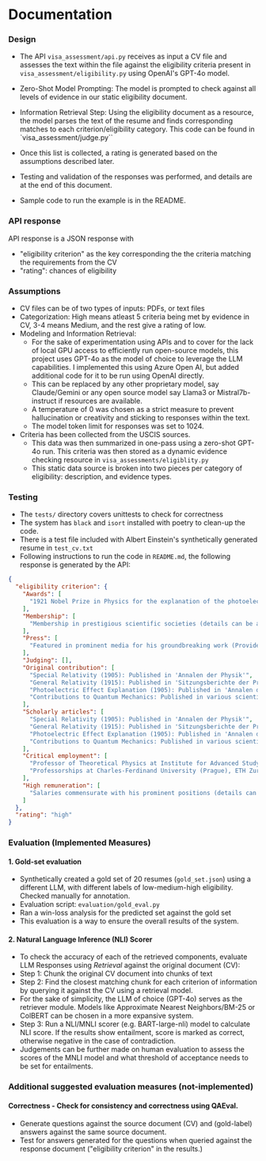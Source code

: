 # Documentation

### Design
* The API ``visa_assessment/api.py`` receives as input a CV file and assesses the text within the file against
the eligibility criteria present in ``visa_assessment/eligibility.py`` using OpenAI's GPT-4o model.

* Zero-Shot Model Prompting: The model is prompted to check against all levels of evidence in our static eligibility document.

* Information Retrieval Step: Using the eligibility document as a resource, the model parses the text of the resume 
and finds corresponding matches to each criterion/eligibility category.  This code can be found in `visa_assessment/judge.py``

* Once this list is collected, a rating is generated based on the assumptions described later.

* Testing and validation of the responses was performed, and details are at the end of this document.
* Sample code to run the example is in the README.


### API response
API response is a JSON response with 
* "eligibility criterion" as the key corresponding the the criteria matching the requirements from the CV
* "rating": chances of eligibility

### Assumptions
* CV files can be of two types of inputs: PDFs, or text files 
* Categorization: High means atleast 5 criteria being met by evidence in CV, 3-4 means Medium, and the rest give a rating of low.
* Modeling and Information Retrieval: 
  * For the sake of experimentation using APIs and to cover for the lack of local GPU access to efficiently run open-source models, this project uses GPT-4o as the model of choice to leverage the LLM capabilities. I implemented this using Azure Open AI, but added additional code for it to be run using OpenAI directly. 
  * This can be replaced by any other proprietary model, say Claude/Gemini or any open source model say Llama3 or Mistral7b-instruct if resources are available.
  * A temperature of 0 was chosen as a strict measure to prevent hallucination or creativity and sticking to responses within the text.
  * The model token limit for responses was set to 1024.
* Criteria has been collected from the USCIS sources.
  * This data was then summarized in one-pass using a zero-shot GPT-4o run. This criteria was then stored as a dynamic evidence checking resource in ``visa_assessments/eligiblity.py``
  * This static data source is broken into two pieces per category of eligibility: description, and evidence types.

### Testing
* The ``tests/`` directory covers unittests to check for correctness
* The system has ``black`` and ``isort`` installed with poetry to clean-up the code.
* There is a test file included with Albert Einstein's synthetically generated resume in ``test_cv.txt``
* Following instructions to run the code in ``README.md``, the following response is generated by the API:

```json
{
  "eligibility criterion": {
    "Awards": [
      "1921 Nobel Prize in Physics for the explanation of the photoelectric effect"
    ],
    "Membership": [
      "Membership in prestigious scientific societies (details can be added if known)"
    ],
    "Press": [
      "Featured in prominent media for his groundbreaking work (Provide specific examples if possible)"
    ],
    "Judging": [],
    "Original contribution": [
      "Special Relativity (1905): Published in 'Annalen der Physik'",
      "General Relativity (1915): Published in 'Sitzungsberichte der Preußischen Akademie der Wissenschaften'",
      "Photoelectric Effect Explanation (1905): Published in 'Annalen der Physik'",
      "Contributions to Quantum Mechanics: Published in various scientific journals"
    ],
    "Scholarly articles": [
      "Special Relativity (1905): Published in 'Annalen der Physik'",
      "General Relativity (1915): Published in 'Sitzungsberichte der Preußischen Akademie der Wissenschaften'",
      "Photoelectric Effect Explanation (1905): Published in 'Annalen der Physik'",
      "Contributions to Quantum Mechanics: Published in various scientific journals"
    ],
    "Critical employment": [
      "Professor of Theoretical Physics at Institute for Advanced Study, Princeton, NJ, USA",
      "Professorships at Charles-Ferdinand University (Prague), ETH Zurich, Kaiser Wilhelm Institute for Physics (Berlin)"
    ],
    "High remuneration": [
      "Salaries commensurate with his prominent positions (details can be added if known)"
    ]
  },
  "rating": "high"
}
```

### Evaluation (Implemented Measures)
#### 1. Gold-set evaluation
   * Synthetically created a gold set of 20 resumes (``gold_set.json``) using a different LLM, with different labels of low-medium-high eligibility. 
      Checked manually for annotation.
   * Evaluation script: ``evaluation/gold_eval.py``
   * Ran a win-loss analysis for the predicted set against the gold set
   * This evaluation is a way to ensure the overall results of the system.

#### 2. Natural Language Inference (NLI) Scorer
  * To check the accuracy of each of the retrieved components, evaluate LLM Responses using _Retrieval_ against the original document (CV):
  * Step 1: Chunk the original CV document into chunks of text
  * Step 2: Find the closest matching chunk for each criterion of information by querying it against the CV using a retrieval model.
  * For the sake of simplicity, the LLM of choice (GPT-4o) serves as the retriever module. Models like Approximate Nearest Neighbors/BM-25 or  ColBERT can be chosen in a more expansive system. 
  * Step 3: Run a NLI/MNLI scorer (e.g. BART-large-nli) model to calculate NLI score. If the results show entailment, score is marked as correct, otherwise negative in the case of contradiction.
  * Judgements can be further made on human evaluation to assess the scores of the MNLI model and what threshold of acceptance needs to be set for entailments.
   

### Additional suggested evaluation measures (not-implemented)
#### Correctness - Check for consistency and correctness using QAEval. 
  * Generate questions against the source document (CV) and (gold-label) answers against the same source document.
  * Test for answers generated for the questions when queried against the response document ("eligibility criterion" in the results.)
